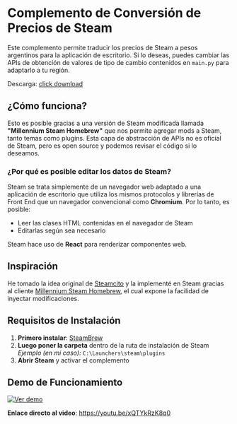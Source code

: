 # Complemento de Conversión de Precios de Steam

Este complemento permite traducir los precios de Steam a pesos argentinos para la aplicación de escritorio.
Si lo deseas, puedes cambiar las APIs de obtención de valores de tipo de cambio contenidos en `main.py` para adaptarlo a tu región.

Descarga: [click download](https://github.com/federkone/Steamcito-Para-Steam-App/releases/download/release/steamcito-plugin.zip)

## ¿Cómo funciona?

Esto es posible gracias a una versión de Steam modificada llamada **"Millennium Steam Homebrew"** que nos permite agregar mods a Steam, tanto temas como plugins. Esta capa de abstracción de APIs no es oficial de Steam, pero es open source y podemos revisar el código si lo deseamos.

### ¿Por qué es posible editar los datos de Steam?

Steam se trata simplemente de un navegador web adaptado a una aplicación de escritorio que utiliza los mismos protocolos y librerías de Front End que un navegador convencional como **Chromium**. Por lo tanto, es posible:

- Leer las clases HTML contenidas en el navegador de Steam
- Editarlas según sea necesario

Steam hace uso de **React** para renderizar componentes web.

## Inspiración

He tomado la idea original de [Steamcito](https://github.com/emilianog94/Steamcito-Precios-Steam-Argentina-Impuestos-Incluidos) y la implementé en Steam gracias al cliente [Millennium Steam Homebrew](https://steambrew.app), el cual expone la facilidad de inyectar modificaciones.

## Requisitos de Instalación

1. **Primero instalar**: [SteamBrew](https://steambrew.app)
2. **Luego poner la carpeta** dentro de la ruta de instalación de Steam  
   *Ejemplo (en mi caso):* `C:\Launchers\steam\plugins`
3. **Abrir Steam** y activar el complemento

## Demo de Funcionamiento

[![Ver demo](https://img.shields.io/badge/Ver-Demo-red?style=for-the-badge)](https://youtu.be/xQTYkRzK8q0)

**Enlace directo al video**: https://youtu.be/xQTYkRzK8q0
